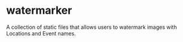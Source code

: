 # watermarker

A collection of static files that allows users to watermark images with Locations and Event names.